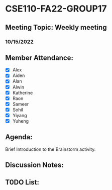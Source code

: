 
# CSE110-FA22-GROUP17
## Meeting Topic: Weekly meeting
### 10/15/2022 

## Member Attendance:
- [x] Alex
- [x] Aiden
- [x] Alan
- [x] Alwin
- [x] Katherine
- [x] Raon
- [x] Sameer
- [x] Sohil
- [x] Yiyang
- [x] Yuheng

## Agenda:
   Brief Introduction to the Brainstorm activity.

## Discussion Notes: 


## T0DO List:
